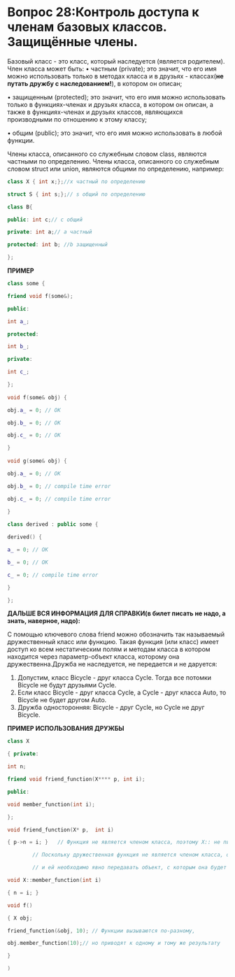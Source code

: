**Вопрос 28:Контроль доступа к членам базовых классов. Защищённые члены.**
==============================================================================

Базовый класс - это класс, который наследуется (является родителем).
Член класса может быть:
• частным (private); это значит, что его имя можно использовать только в методах класса и в друзьях - классах(**не путать дружбу с наследованием!**), в котором он описан;

•  защищенным (protected); это значит, что его имя можно использовать только в функциях-членах и друзьях класса, в котором он описан, а также в функциях-членах и друзьях классов, являющихся производными по отношению к этому классу;

• общим (public); это значит, что его имя можно использовать в любой функции.

Члены класса, описанного со служебным словом class, являются частными по определению. Члены класса, описанного со служебным словом struct или union, являются общими по определению, например:
```cpp
class X { int x;};//x частный по определению

struct S { int s;};// s общий по определению

class B{

public: int c;// c общий 

private: int a;// a частный

protected: int b; //b защищенный

};
```
**ПРИМЕР**
```cpp
class some {

friend void f(some&);

public:

int a_;

protected:

int b_;

private:

int c_;

};
 
void f(some& obj) {

obj.a_ = 0; // OK

obj.b_ = 0; // OK

obj.c_ = 0; // OK

}
 
void g(some& obj) {

obj.a_ = 0; // OK

obj.b_ = 0; // compile time error

obj.c_ = 0; // compile time error

}
 
class derived : public some {

derived() {

a_ = 0; // OK

b_ = 0; // OK

c_ = 0; // compile time error

}

};
```
**ДАЛЬШЕ ВСЯ ИНФОРМАЦИЯ ДЛЯ СПРАВКИ(в билет писать не надо, а знать, наверное, надо):** 

С помощью ключевого слова friend можно обозначить так называемый дружественный класс или функцию. Такая функция (или класс) имеет доступ ко всем нестатическим полям и методам класса в котором находится через параметр-объект класса, которому она дружественна.Дружба не наследуется, не передается и не даруется:

1. Допустим, класс Bicycle - друг класса Cycle. Тогда все потомки Bicycle не будут друзьями Cycle.
2. Если класс Bicycle - друг класса Cycle, а Cycle - друг класса Auto, то Bicycle не будет другом Auto.
3. Дружба односторонняя: Bicycle - друг Cycle, но Cycle не друг Bicycle.

**ПРИМЕР ИСПОЛЬЗОВАНИЯ ДРУЖБЫ**
```cpp
class X

{ private:

int n;

friend void friend_function(X**** p, int i);

public:

void member_function(int i);

};

void friend_function(X* p,  int i)

{ p->n = i; } 	// Функция не является членом класса, поэтому X:: не пишем.

		// Поскольку дружественная функция не является членом класса, она не получает указатель this

		// и ей необходимо явно передавать объект, с которым она будет работать. 

void X::member_function(int i)

{ n = i; } 

void f()

{ X obj;

friend_function(&obj, 10); // Функции вызываются по-разному,

obj.member_function(10);// но приводят к одному и тому же результату 

}

)
```
